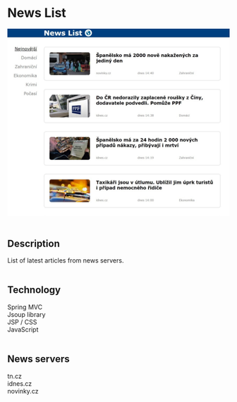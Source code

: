 # News List

<div>
  <img src="news_list.jpg">
</div> <br>

## Description
List of latest articles from news servers. <br><br>

## Technology
Spring MVC <br>
Jsoup library <br>
JSP / CSS <br>
JavaScript <br><br>

## News servers
tn.cz <br>
idnes.cz <br>
novinky.cz 
